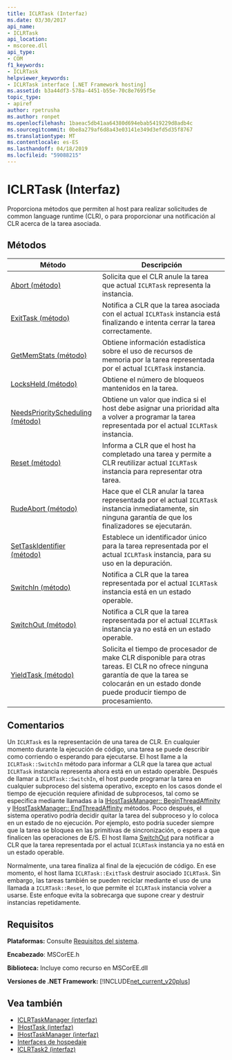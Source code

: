 ```yaml
---
title: ICLRTask (Interfaz)
ms.date: 03/30/2017
api_name:
- ICLRTask
api_location:
- mscoree.dll
api_type:
- COM
f1_keywords:
- ICLRTask
helpviewer_keywords:
- ICLRTask interface [.NET Framework hosting]
ms.assetid: b3a44df3-578a-4451-b55e-70c8e7695f5e
topic_type:
- apiref
author: rpetrusha
ms.author: ronpet
ms.openlocfilehash: 1baeac5db41aa64380d694ebab5419229d8adb4c
ms.sourcegitcommit: 0be8a279af6d8a43e03141e349d3efd5d35f8767
ms.translationtype: MT
ms.contentlocale: es-ES
ms.lasthandoff: 04/18/2019
ms.locfileid: "59088215"
---
```

# <a name="iclrtask-interface"></a>ICLRTask (Interfaz)
Proporciona métodos que permiten al host para realizar solicitudes de common language runtime (CLR), o para proporcionar una notificación al CLR acerca de la tarea asociada.  
  
## <a name="methods"></a>Métodos  
  
|Método|Descripción|  
|------------|-----------------|  
|[Abort (método)](../../../../docs/framework/unmanaged-api/hosting/iclrtask-abort-method.md)|Solicita que el CLR anule la tarea que actual `ICLRTask` representa la instancia.|  
|[ExitTask (método)](../../../../docs/framework/unmanaged-api/hosting/iclrtask-exittask-method.md)|Notifica a CLR que la tarea asociada con el actual `ICLRTask` instancia está finalizando e intenta cerrar la tarea correctamente.|  
|[GetMemStats (método)](../../../../docs/framework/unmanaged-api/hosting/iclrtask-getmemstats-method.md)|Obtiene información estadística sobre el uso de recursos de memoria por la tarea representada por el actual `ICLRTask` instancia.|  
|[LocksHeld (método)](../../../../docs/framework/unmanaged-api/hosting/iclrtask-locksheld-method.md)|Obtiene el número de bloqueos mantenidos en la tarea.|  
|[NeedsPriorityScheduling (método)](../../../../docs/framework/unmanaged-api/hosting/iclrtask-needspriorityscheduling-method.md)|Obtiene un valor que indica si el host debe asignar una prioridad alta a volver a programar la tarea representada por el actual `ICLRTask` instancia.|  
|[Reset (método)](../../../../docs/framework/unmanaged-api/hosting/iclrtask-reset-method.md)|Informa a CLR que el host ha completado una tarea y permite a CLR reutilizar actual `ICLRTask` instancia para representar otra tarea.|  
|[RudeAbort (método)](../../../../docs/framework/unmanaged-api/hosting/iclrtask-rudeabort-method.md)|Hace que el CLR anular la tarea representada por el actual `ICLRTask` instancia inmediatamente, sin ninguna garantía de que los finalizadores se ejecutarán.|  
|[SetTaskIdentifier (método)](../../../../docs/framework/unmanaged-api/hosting/iclrtask-settaskidentifier-method.md)|Establece un identificador único para la tarea representada por el actual `ICLRTask` instancia, para su uso en la depuración.|  
|[SwitchIn (método)](../../../../docs/framework/unmanaged-api/hosting/iclrtask-switchin-method.md)|Notifica a CLR que la tarea representada por el actual `ICLRTask` instancia está en un estado operable.|  
|[SwitchOut (método)](../../../../docs/framework/unmanaged-api/hosting/iclrtask-switchout-method.md)|Notifica a CLR que la tarea representada por el actual `ICLRTask` instancia ya no está en un estado operable.|  
|[YieldTask (método)](../../../../docs/framework/unmanaged-api/hosting/iclrtask-yieldtask-method.md)|Solicita el tiempo de procesador de make CLR disponible para otras tareas. El CLR no ofrece ninguna garantía de que la tarea se colocarán en un estado donde puede producir tiempo de procesamiento.|  
  
## <a name="remarks"></a>Comentarios  
 Un `ICLRTask` es la representación de una tarea de CLR. En cualquier momento durante la ejecución de código, una tarea se puede describir como corriendo o esperando para ejecutarse. El host llame a la `ICLRTask::SwitchIn` método para informar a CLR que la tarea que actual `ICLRTask` instancia representa ahora está en un estado operable. Después de llamar a `ICLRTask::SwitchIn`, el host puede programar la tarea en cualquier subproceso del sistema operativo, excepto en los casos donde el tiempo de ejecución requiere afinidad de subprocesos, tal como se especifica mediante llamadas a la [IHostTaskManager:: BeginThreadAffinity](../../../../docs/framework/unmanaged-api/hosting/ihosttaskmanager-beginthreadaffinity-method.md) y [IHostTaskManager:: EndThreadAffinity](../../../../docs/framework/unmanaged-api/hosting/ihosttaskmanager-endthreadaffinity-method.md) métodos. Poco después, el sistema operativo podría decidir quitar la tarea del subproceso y lo coloca en un estado de no ejecución. Por ejemplo, esto podría suceder siempre que la tarea se bloquea en las primitivas de sincronización, o espera a que finalicen las operaciones de E/S. El host llama [SwitchOut](../../../../docs/framework/unmanaged-api/hosting/iclrtask-switchout-method.md) para notificar a CLR que la tarea representada por el actual `ICLRTask` instancia ya no está en un estado operable.  
  
 Normalmente, una tarea finaliza al final de la ejecución de código. En ese momento, el host llama `ICLRTask::ExitTask` destruir asociado `ICLRTask`. Sin embargo, las tareas también se pueden reciclar mediante el uso de una llamada a `ICLRTask::Reset`, lo que permite el `ICLRTask` instancia volver a usarse. Este enfoque evita la sobrecarga que supone crear y destruir instancias repetidamente.  
  
## <a name="requirements"></a>Requisitos  
 **Plataformas:** Consulte [Requisitos del sistema](../../../../docs/framework/get-started/system-requirements.md).  
  
 **Encabezado**: MSCorEE.h  
  
 **Biblioteca:** Incluye como recurso en MSCorEE.dll  
  
 **Versiones de .NET Framework:** [!INCLUDE[net_current_v20plus](../../../../includes/net-current-v20plus-md.md)]  
  
## <a name="see-also"></a>Vea también

- [ICLRTaskManager (interfaz)](../../../../docs/framework/unmanaged-api/hosting/iclrtaskmanager-interface.md)
- [IHostTask (interfaz)](../../../../docs/framework/unmanaged-api/hosting/ihosttask-interface.md)
- [IHostTaskManager (interfaz)](../../../../docs/framework/unmanaged-api/hosting/ihosttaskmanager-interface.md)
- [Interfaces de hospedaje](../../../../docs/framework/unmanaged-api/hosting/hosting-interfaces.md)
- [ICLRTask2 (interfaz)](../../../../docs/framework/unmanaged-api/hosting/iclrtask2-interface.md)
